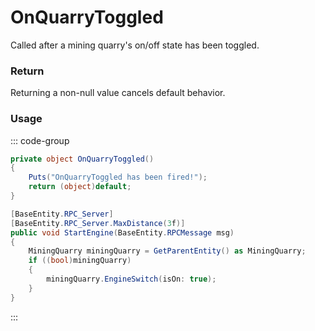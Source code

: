 # OnQuarryToggled
<Badge type="info" text="Resource"/>[<Badge type="danger" text="Carbon Compatible"/>](https://github.com/CarbonCommunity/Carbon)[<Badge type="warning" text="Oxide Compatible"/>](https://github.com/OxideMod/Oxide.Rust)
Called after a mining quarry's on/off state has been toggled.

### Return
Returning a non-null value cancels default behavior.

### Usage
::: code-group
```csharp [Example]
private object OnQuarryToggled()
{
	Puts("OnQuarryToggled has been fired!");
	return (object)default;
}
```
```csharp [Source — Assembly-CSharp @ EngineSwitch]
[BaseEntity.RPC_Server]
[BaseEntity.RPC_Server.MaxDistance(3f)]
public void StartEngine(BaseEntity.RPCMessage msg)
{
	MiningQuarry miningQuarry = GetParentEntity() as MiningQuarry;
	if ((bool)miningQuarry)
	{
		miningQuarry.EngineSwitch(isOn: true);
	}
}

```
:::
